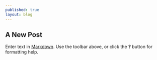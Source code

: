 ```yaml
---
published: true
layout: blog
---
```


## A New Post

Enter text in [Markdown](http://daringfireball.net/projects/markdown/). Use the toolbar above, or click the **?** button for formatting help.

